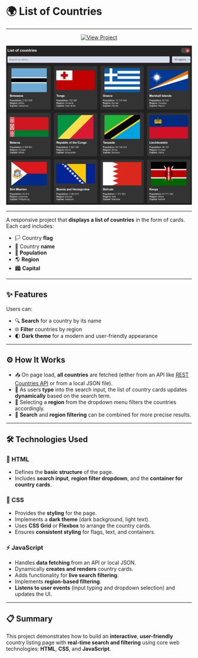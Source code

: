 # 🌍 List of Countries

---

<p align="center">
  <a href="https://denis793.github.io/World_Country/" target="_blank">
    <img src="https://img.shields.io/badge/View%20Project-Click%20Here-blue?style=for-the-badge" alt="View Project">
  </a>
</p>

<p align="center">
  <a href="https://github.com/Denis793/Random_Color/discussions/4" target="_blank">
    <img src="https://github.com/Denis793/World_Country/blob/main/World_Counrys.png" alt="Join Discussion">
  </a>
</p>

---

A responsive project that **displays a list of countries** in the form of cards. Each card includes:

- 🏳️ Country **flag**
- 📛 Country **name**
- 👥 **Population**
- 🌎 **Region**
- 🏙️ **Capital**

---

## ✨ Features

Users can:

- 🔍 **Search** for a country by its name
- 🌐 **Filter** countries by region
- 🌓 **Dark theme** for a modern and user-friendly appearance

---

## ⚙️ How It Works

- 📥 On page load, **all countries** are fetched (either from an API like [REST Countries API](https://restcountries.com/) or from a local JSON file).
- 📝 As users **type** into the search input, the list of country cards updates **dynamically** based on the search term.
- 🎯 Selecting a **region** from the dropdown menu filters the countries accordingly.
- 🔄 **Search** and **region filtering** can be combined for more precise results.

---

## 🛠️ Technologies Used

### 🧱 HTML
- Defines the **basic structure** of the page.
- Includes **search input**, **region filter dropdown**, and the **container for country cards**.

### 🎨 CSS
- Provides the **styling** for the page.
- Implements a **dark theme** (dark background, light text).
- Uses **CSS Grid** or **Flexbox** to arrange the country cards.
- Ensures **consistent styling** for flags, text, and containers.

### ⚡ JavaScript
- Handles **data fetching** from an API or local JSON.
- Dynamically **creates and renders** country cards.
- Adds functionality for **live search filtering**.
- Implements **region-based filtering**.
- **Listens to user events** (input typing and dropdown selection) and updates the UI.

---

## 📋 Summary

This project demonstrates how to build an **interactive**, **user-friendly** country listing page with **real-time search and filtering** using core web technologies: **HTML**, **CSS**, and **JavaScript**.
